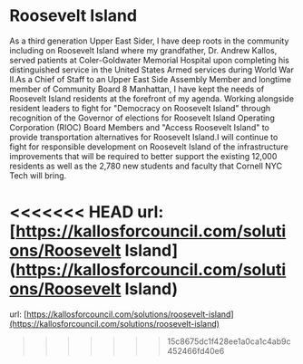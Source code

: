 # Roosevelt Island #

As a third generation Upper East Sider, I have deep roots in the community including on Roosevelt Island where my grandfather, Dr. Andrew Kallos, served patients at Coler-Goldwater Memorial Hospital upon completing his distinguished service in the United States Armed services during World War II.As a Chief of Staff to an Upper East Side Assembly Member and longtime member of Community Board 8 Manhattan, I have kept the needs of Roosevelt Island residents at the forefront of my agenda.  Working alongside resident leaders to fight for "Democracy on Roosevelt Island" through recognition of the Governor of elections for Roosevelt Island Operating Corporation (RIOC) Board Members and "Access Roosevelt Island" to provide transportation alternatives for Roosevelt Island.I will continue to fight for responsible development on Roosevelt Island of the infrastructure improvements that will be required to better support the existing 12,000 residents as well as the 2,780 new students and faculty that Cornell NYC Tech will bring.


<<<<<<< HEAD
url: [https://kallosforcouncil.com/solutions/Roosevelt Island](https://kallosforcouncil.com/solutions/Roosevelt Island)
=======
url: [https://kallosforcouncil.com/solutions/roosevelt-island](https://kallosforcouncil.com/solutions/roosevelt-island)
>>>>>>> 15c8675dc1f428ee1a0ca1c4ab9c452466fd40e6
